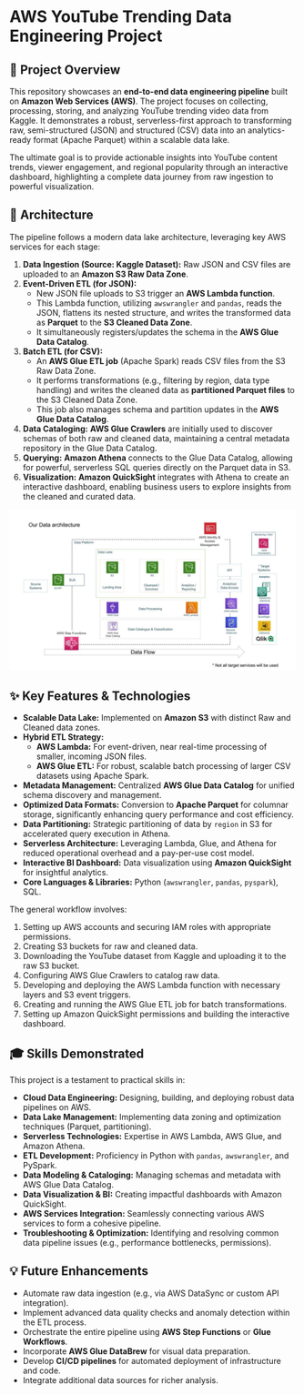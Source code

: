 # AWS YouTube Trending Data Engineering Project

## 🌟 Project Overview

This repository showcases an **end-to-end data engineering pipeline** built on **Amazon Web Services (AWS)**. The project focuses on collecting, processing, storing, and analyzing YouTube trending video data from Kaggle. It demonstrates a robust, serverless-first approach to transforming raw, semi-structured (JSON) and structured (CSV) data into an analytics-ready format (Apache Parquet) within a scalable data lake.

The ultimate goal is to provide actionable insights into YouTube content trends, viewer engagement, and regional popularity through an interactive dashboard, highlighting a complete data journey from raw ingestion to powerful visualization.

## 🚀 Architecture

The pipeline follows a modern data lake architecture, leveraging key AWS services for each stage:

1.  **Data Ingestion (Source: Kaggle Dataset):** Raw JSON and CSV files are uploaded to an **Amazon S3 Raw Data Zone**.
2.  **Event-Driven ETL (for JSON):**
    * New JSON file uploads to S3 trigger an **AWS Lambda function**.
    * This Lambda function, utilizing `awswrangler` and `pandas`, reads the JSON, flattens its nested structure, and writes the transformed data as **Parquet** to the **S3 Cleaned Data Zone**.
    * It simultaneously registers/updates the schema in the **AWS Glue Data Catalog**.
3.  **Batch ETL (for CSV):**
    * An **AWS Glue ETL job** (Apache Spark) reads CSV files from the S3 Raw Data Zone.
    * It performs transformations (e.g., filtering by region, data type handling) and writes the cleaned data as **partitioned Parquet files** to the S3 Cleaned Data Zone.
    * This job also manages schema and partition updates in the **AWS Glue Data Catalog**.
4.  **Data Cataloging:** **AWS Glue Crawlers** are initially used to discover schemas of both raw and cleaned data, maintaining a central metadata repository in the Glue Data Catalog.
5.  **Querying:** **Amazon Athena** connects to the Glue Data Catalog, allowing for powerful, serverless SQL queries directly on the Parquet data in S3.
6.  **Visualization:** **Amazon QuickSight** integrates with Athena to create an interactive dashboard, enabling business users to explore insights from the cleaned and curated data.

![Project Architecture Diagram](aws_project_architecture.jpeg)

## ✨ Key Features & Technologies

* **Scalable Data Lake:** Implemented on **Amazon S3** with distinct Raw and Cleaned data zones.
* **Hybrid ETL Strategy:**
    * **AWS Lambda:** For event-driven, near real-time processing of smaller, incoming JSON files.
    * **AWS Glue ETL:** For robust, scalable batch processing of larger CSV datasets using Apache Spark.
* **Metadata Management:** Centralized **AWS Glue Data Catalog** for unified schema discovery and management.
* **Optimized Data Formats:** Conversion to **Apache Parquet** for columnar storage, significantly enhancing query performance and cost efficiency.
* **Data Partitioning:** Strategic partitioning of data by `region` in S3 for accelerated query execution in Athena.
* **Serverless Architecture:** Leveraging Lambda, Glue, and Athena for reduced operational overhead and a pay-per-use cost model.
* **Interactive BI Dashboard:** Data visualization using **Amazon QuickSight** for insightful analytics.
* **Core Languages & Libraries:** Python (`awswrangler`, `pandas`, `pyspark`), SQL.

The general workflow involves:
1.  Setting up AWS accounts and securing IAM roles with appropriate permissions.
2.  Creating S3 buckets for raw and cleaned data.
3.  Downloading the YouTube dataset from Kaggle and uploading it to the raw S3 bucket.
4.  Configuring AWS Glue Crawlers to catalog raw data.
5.  Developing and deploying the AWS Lambda function with necessary layers and S3 event triggers.
6.  Creating and running the AWS Glue ETL job for batch transformations.
7.  Setting up Amazon QuickSight permissions and building the interactive dashboard.

## 🎓 Skills Demonstrated

This project is a testament to practical skills in:

* **Cloud Data Engineering:** Designing, building, and deploying robust data pipelines on AWS.
* **Data Lake Management:** Implementing data zoning and optimization techniques (Parquet, partitioning).
* **Serverless Technologies:** Expertise in AWS Lambda, AWS Glue, and Amazon Athena.
* **ETL Development:** Proficiency in Python with `pandas`, `awswrangler`, and PySpark.
* **Data Modeling & Cataloging:** Managing schemas and metadata with AWS Glue Data Catalog.
* **Data Visualization & BI:** Creating impactful dashboards with Amazon QuickSight.
* **AWS Services Integration:** Seamlessly connecting various AWS services to form a cohesive pipeline.
* **Troubleshooting & Optimization:** Identifying and resolving common data pipeline issues (e.g., performance bottlenecks, permissions).

## 💡 Future Enhancements

* Automate raw data ingestion (e.g., via AWS DataSync or custom API integration).
* Implement advanced data quality checks and anomaly detection within the ETL process.
* Orchestrate the entire pipeline using **AWS Step Functions** or **Glue Workflows**.
* Incorporate **AWS Glue DataBrew** for visual data preparation.
* Develop **CI/CD pipelines** for automated deployment of infrastructure and code.
* Integrate additional data sources for richer analysis.


